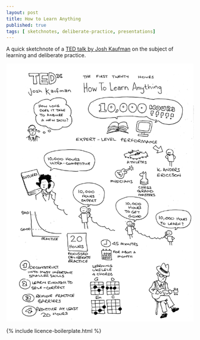 ```yaml
---
layout: post
title: How to Learn Anything
published: true
tags: [ sketchnotes, deliberate-practice, presentations]
---
```


A quick sketchnote of a [TED talk by Josh Kaufman](http://www.youtube.com/watch?v=5MgBikgcWnY) 
on the subject of learning and deliberate practice.

<img src="/img/posts/how-to-learn-anything/how-to-learn-anything-bw.png" class="img-responsive" alt="How to Learn Anything" />

{% include licence-boilerplate.html %}
